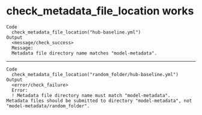 # check_metadata_file_location works

    Code
      check_metadata_file_location("hub-baseline.yml")
    Output
      <message/check_success>
      Message:
      Metadata file directory name matches "model-metadata".

---

    Code
      check_metadata_file_location("random_folder/hub-baseline.yml")
    Output
      <error/check_failure>
      Error:
      ! Metadata file directory name must match "model-metadata".  Metadata files should be submitted to directory "model-metadata", not "model-metadata/random_folder".

